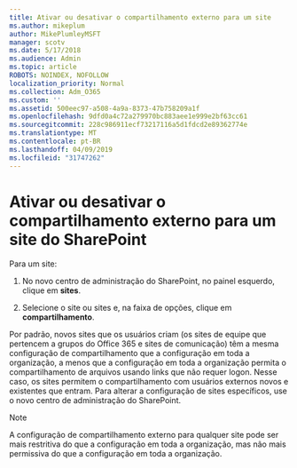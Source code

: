```yaml
---
title: Ativar ou desativar o compartilhamento externo para um site
ms.author: mikeplum
author: MikePlumleyMSFT
manager: scotv
ms.date: 5/17/2018
ms.audience: Admin
ms.topic: article
ROBOTS: NOINDEX, NOFOLLOW
localization_priority: Normal
ms.collection: Adm_O365
ms.custom: ''
ms.assetid: 500eec97-a508-4a9a-8373-47b758209a1f
ms.openlocfilehash: 9dfd0a4c72a279970bc883aee1e999e2bf63cc61
ms.sourcegitcommit: 228c986911ecf73217116a5d1fdcd2e89362774e
ms.translationtype: MT
ms.contentlocale: pt-BR
ms.lasthandoff: 04/09/2019
ms.locfileid: "31747262"
---
```

# <a name="turn-external-sharing-on-or-off-for-a-sharepoint-site"></a>Ativar ou desativar o compartilhamento externo para um site do SharePoint

Para um site:
  
1. No novo centro de administração do SharePoint, no painel esquerdo, clique em **sites**.
    
2. Selecione o site ou sites e, na faixa de opções, clique em **compartilhamento**.
    
Por padrão, novos sites que os usuários criam (os sites de equipe que pertencem a grupos do Office 365 e sites de comunicação) têm a mesma configuração de compartilhamento que a configuração em toda a organização, a menos que a configuração em toda a organização permita o compartilhamento de arquivos usando links que não requer logon. Nesse caso, os sites permitem o compartilhamento com usuários externos novos e existentes que entram. Para alterar a configuração de sites específicos, use o novo centro de administração do SharePoint.
  
> [!NOTE]
> A configuração de compartilhamento externo para qualquer site pode ser mais restritiva do que a configuração em toda a organização, mas não mais permissiva do que a configuração em toda a organização. 
  

